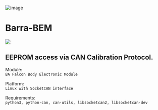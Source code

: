 ![image](https://user-images.githubusercontent.com/57064943/163714778-8598c24a-6ae2-49f6-ba4c-42de94dfa025.png)
# Barra-BEM

  <a href="https://testerpresent.com.au/"><img src="https://img.shields.io/badge/Tester Present -Specialist Automotive Solutions-blue" /></a>

## EEPROM access via CAN Calibration Protocol.

Module:  
`BA Falcon Body Electronic Module`

Platform:  
`Linux with SocketCAN interface`
  
Requirements:  
`python3, python-can, can-utils, libsocketcan2, libsocketcan-dev`


